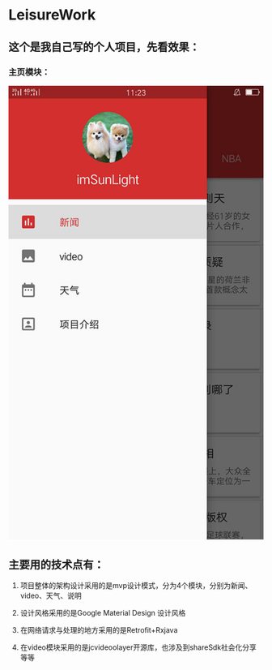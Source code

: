 # LeisureWork

## 这个是我自己写的个人项目，先看效果：

### 主页模块：
![主页](https://raw.githubusercontent.com/ge1944633835/leisureWork/master/ScreenShots/homepager.jpg)




## 主要用的技术点有：

1. 项目整体的架构设计采用的是mvp设计模式，分为4个模块，分别为新闻、video、天气、说明

2.  设计风格采用的是Google Material Design 设计风格

3. 在网络请求与处理的地方采用的是Retrofit+Rxjava

4. 在video模块采用的是jcvideoolayer开源库，也涉及到shareSdk社会化分享等等

